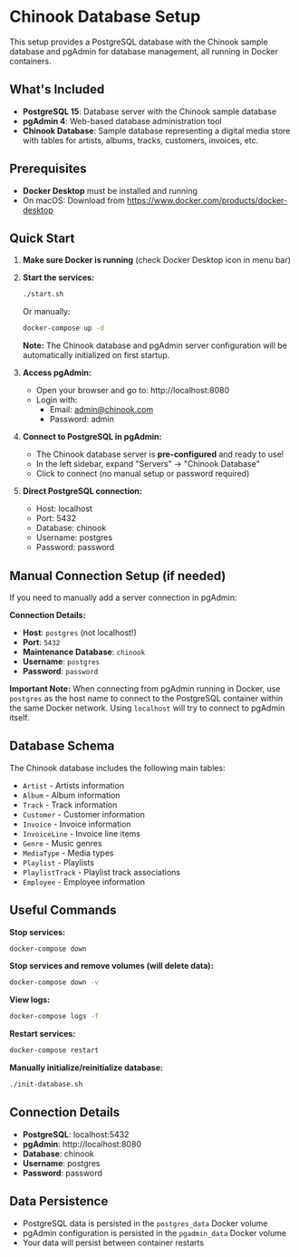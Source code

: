 # Chinook Database Setup

This setup provides a PostgreSQL database with the Chinook sample database and pgAdmin for database management, all running in Docker containers.

## What's Included

- **PostgreSQL 15**: Database server with the Chinook sample database
- **pgAdmin 4**: Web-based database administration tool
- **Chinook Database**: Sample database representing a digital media store with tables for artists, albums, tracks, customers, invoices, etc.

## Prerequisites

- **Docker Desktop** must be installed and running
- On macOS: Download from https://www.docker.com/products/docker-desktop

## Quick Start

1. **Make sure Docker is running** (check Docker Desktop icon in menu bar)

2. **Start the services:**
   ```bash
   ./start.sh
   ```

   Or manually:
   ```bash
   docker-compose up -d
   ```

   **Note:** The Chinook database and pgAdmin server configuration will be automatically initialized on first startup.

3. **Access pgAdmin:**
   - Open your browser and go to: http://localhost:8080
   - Login with:
     - Email: admin@chinook.com
     - Password: admin

4. **Connect to PostgreSQL in pgAdmin:**
   - The Chinook database server is **pre-configured** and ready to use!
   - In the left sidebar, expand "Servers" → "Chinook Database"
   - Click to connect (no manual setup or password required)

5. **Direct PostgreSQL connection:**
   - Host: localhost
   - Port: 5432
   - Database: chinook
   - Username: postgres
   - Password: password

## Manual Connection Setup (if needed)

If you need to manually add a server connection in pgAdmin:

**Connection Details:**
- **Host**: `postgres` (not localhost!)
- **Port**: `5432`
- **Maintenance Database**: `chinook`
- **Username**: `postgres`
- **Password**: `password`

**Important Note:** When connecting from pgAdmin running in Docker, use `postgres` as the host name to connect to the PostgreSQL container within the same Docker network. Using `localhost` will try to connect to pgAdmin itself.

## Database Schema

The Chinook database includes the following main tables:
- `Artist` - Artists information
- `Album` - Album information
- `Track` - Track information
- `Customer` - Customer information
- `Invoice` - Invoice information
- `InvoiceLine` - Invoice line items
- `Genre` - Music genres
- `MediaType` - Media types
- `Playlist` - Playlists
- `PlaylistTrack` - Playlist track associations
- `Employee` - Employee information

## Useful Commands

**Stop services:**
```bash
docker-compose down
```

**Stop services and remove volumes (will delete data):**
```bash
docker-compose down -v
```

**View logs:**
```bash
docker-compose logs -f
```

**Restart services:**
```bash
docker-compose restart
```

**Manually initialize/reinitialize database:**
```bash
./init-database.sh
```

## Connection Details

- **PostgreSQL**: localhost:5432
- **pgAdmin**: http://localhost:8080
- **Database**: chinook
- **Username**: postgres
- **Password**: password

## Data Persistence

- PostgreSQL data is persisted in the `postgres_data` Docker volume
- pgAdmin configuration is persisted in the `pgadmin_data` Docker volume
- Your data will persist between container restarts
